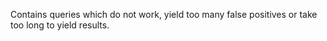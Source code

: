 Contains queries which do not work, yield too many false positives or take too long to yield results.
